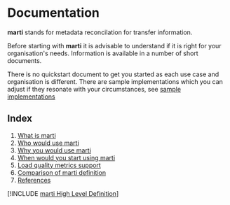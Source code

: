 # Documentation

**marti** stands for metadata reconcilation for transfer information.

Before starting with **marti** it is advisable to understand if it is right for
your organisation's needs.  Information is available in a number of short 
documents.

There is no quickstart document to get you started as each use case and
organisation is different. There are sample implementations which you
can adjust if they resonate with your circumstances,
 see [sample implementations](samples/)

## Index

1. [What is marti](what.md)
2. [Who would use marti](who.md)
3. [Why you would use marti](why.md)
4. [When would you start using marti](when.md)
5. [Load quality metrics support](quality.md)
6. [Comparison of marti definition](comparison.md)
7. [References](references.md)

[!INCLUDE [marti High Level Definition](../marti.md)]
